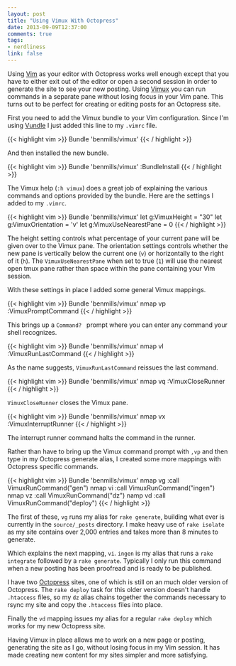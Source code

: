 ```yaml
---
layout: post
title: "Using Vimux With Octopress"
date: 2013-09-09T12:37:00
comments: true
tags:
- nerdliness
link: false
---
```

Using [Vim](http://www.vim.org "Vim") as your editor with Octopress works well
enough except that you have to either exit out of the editor or open a second
session in order to generate the site to see your new posting. Using
[Vimux](https://github.com/benmills/vimux "Vimux") you can run commands in
a separate pane without losing focus in your Vim pane. This turns out to be
perfect for creating or editing posts for an Octopress site.

First you need to add the Vimux bundle to your Vim configuration. Since I'm
using [Vundle](https://github.com/gmarik/vundle "Vundle") I just added this
line to my `.vimrc` file.

{{< highlight vim >}}
Bundle 'benmills/vimux'
{{< / highlight >}}

And then installed the new bundle.

{{< highlight vim >}}
Bundle 'benmills/vimux'
:BundleInstall
{{< / highlight >}}


The Vimux help (`:h vimux`) does a great job of explaining the various commands
and options provided by the bundle. Here are the settings I added to my
`.vimrc`.

{{< highlight vim >}}
Bundle 'benmills/vimux'
let g:VimuxHeight = "30"
let g:VimuxOrientation = 'v'
let g:VimuxUseNearestPane = 0
{{< / highlight >}}


The height setting controls what percentage of your current pane will be
given over to the Vimux pane. The orientation settings controls whether the new
pane is vertically below the current one (`v`) or horizontally to the right of
it (`h`). The `VimuxUseNearestPane` when set to true (`1`) will use the nearest
open tmux pane rather than space within the pane containing your Vim session.

With these settings in place I added some general Vimux mappings.

{{< highlight vim >}}
Bundle 'benmills/vimux'
nmap <leader>vp :VimuxPromptCommand<cr>
{{< / highlight >}}


This brings up a `Command? ` prompt where you can enter any command your shell
recognizes. 

{{< highlight vim >}}
Bundle 'benmills/vimux'
nmap <leader>vl :VimuxRunLastCommand<cr>
{{< / highlight >}}


As the name suggests, `VimuxRunLastCommand` reissues the last command.

{{< highlight vim >}}
Bundle 'benmills/vimux'
nmap <leader>vq :VimuxCloseRunner<cr>
{{< / highlight >}}


`VimuxCloseRunner` closes the Vimux pane.

{{< highlight vim >}}
Bundle 'benmills/vimux'
nmap <leader>vx :VimuxInterruptRunner<cr>
{{< / highlight >}}


The interrupt runner command halts the command in the runner.

Rather than have to bring up the Vimux command prompt with `,vp` and then type
in my Octopress generate alias, I created some more mappings with Octopress
specific commands.

{{< highlight vim >}}
Bundle 'benmills/vimux'
nmap <leader>vg :call VimuxRunCommand("gen")<CR>
nmap <leader>vi :call VimuxRunCommand("ingen")<CR>
nmap <leader>vz :call VimuxRunCommand("dz")<CR>
namp <leader>vd :call VimuxRunCommand("deploy")<CR>
{{< / highlight >}}


The first of these, `vg` runs my alias for `rake generate`, building what ever
is currently in the `source/_posts` directory. I make heavy use of `rake
isolate` as my site contains over 2,000 entries and takes more than 8 minutes
to generate. 

Which explains the next mapping, `vi`. `ingen` is my alias that runs a `rake
integrate` followed by a `rake generate`. Typically I only run this command
when a new posting has been proofread and is ready to be published.

I have two [Octopress](http://octopress.org "Octopress") sites, one of which is
still on an much older version of Octopress. The `rake deploy` task for this
older version doesn't handle `.htaccess` files, so my `dz` alias chains
together the commands necessary to rsync my site and copy the `.htaccess` files
into place.

Finally the `vd` mapping issues my alias for a regular `rake deploy` which
works for my new Octopress site.

Having Vimux in place allows me to work on a new page or posting, generating
the site as I go, without losing focus in my Vim session. It has made creating
new content for my sites simpler and more satisfying.
